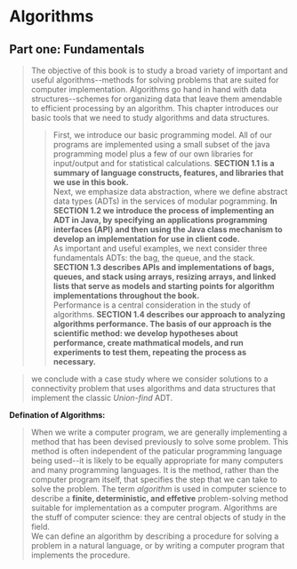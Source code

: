 # Algorithms
## Part one: Fundamentals
> The objective of this book is to study a broad variety of important and useful algorithms--methods for solving problems that are suited for computer implementation. Algorithms go hand in hand with data structures--schemes for organizing data that leave them amendable to efficient processing by an algorithm. This chapter introduces our basic tools that we need to study algorithms and data structures.
>> First, we introduce our basic programming model. All of our programs are implemented using a small subset of the java programming model plus a few of our own libraries for input/output and for statistical calculations. **SECTION 1.1 is a summary of language constructs, features, and libraries that we use in this book.**  
Next, we emphasize data abstraction, where we define abstract data types (ADTs) in the services of modular pogramming. **In SECTION 1.2 we introduce the process of implementing an ADT in Java, by specifying an applications programming interfaces (API) and then using the Java class mechanism to develop an implementation for use in client code.**  
As important and useful examples, we next consider three fundamentals ADTs: the bag, the queue, and the stack. **SECTION 1.3 describes APIs and implementations of bags, queues, and stack using arrays, resizing arrays, and linked lists that serve as models and starting points for algorithm implementations throughout the book.**  
Performance is a central consideration in the study of algorithms. **SECTION 1.4 describes our approach to analyzing algorithms performance. The basis of our approach is the scientific method: we develop hypotheses about performance, create mathmatical models, and run experiments to test them, repeating the process as necessary.**  

> we conclude with a case study where we consider solutions to a connectivity problem that uses algorithms and data structures that implement the classic *Union-find* ADT.

**Defination of Algorithms:**  
>When we write a computer program, we are generally implementing a method that has been devised previously to solve some problem. This method is often independent of the paticular programming language being used--it is likely to be equally appropriate for many computers and many programming languages. It is the method, rather than the computer program itself, that specifies the step that we can take to solve the problem. The term *algorithm* is used in computer science to describe a **finite, deterministic, and effetive** problem-solving method suitable for implementation as a computer program. Algorithms are the stuff of computer science: they are central objects of study in the field.  
We can define an algorithm by describing a procedure for solving a problem in a natural language, or by writing a computer program that implements the procedure.
